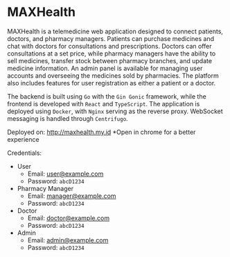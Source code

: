 # MAXHealth

MAXHealth is a telemedicine web application designed to connect patients, doctors, and pharmacy managers. Patients can purchase medicines and chat with doctors for consultations and prescriptions. Doctors can offer consultations at a set price, while pharmacy managers have the ability to sell medicines, transfer stock between pharmacy branches, and update medicine information. An admin panel is available for managing user accounts and overseeing the medicines sold by pharmacies. The platform also includes features for user registration as either a patient or a doctor.

The backend is built using `Go` with the `Gin Gonic` framework, while the frontend is developed with `React` and `TypeScript`. The application is deployed using `Docker`, with `Nginx` serving as the reverse proxy. WebSocket messaging is handled through `Centrifugo`.

Deployed on: http://maxhealth.my.id
*Open in chrome for a better experience

Credentials:
- User
    - Email: user@example.com	
    - Password: `abcD1234`
- Pharmacy Manager
    - Email: manager@example.com	
    - Password: `abcD1234`
- Doctor
    - Email: doctor@example.com	
    - Password: `abcD1234`
- Admin
    - Email: admin@example.com
    - Password: `abcD1234`
